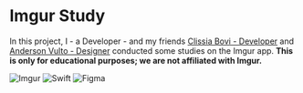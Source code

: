 # Imgur Study

In this project, I - a Developer - and my friends [Clissia Bovi - Developer](https://github.com/bovibc) and [Anderson Vulto - Designer](https://github.com/andersonvulto) conducted some studies on the Imgur app. **This is only for educational purposes; we are not affiliated with Imgur.**

![Imgur](https://a11ybadges.com/badge?logo=imgur) ![Swift](https://a11ybadges.com/badge?logo=swift) ![Figma](https://a11ybadges.com/badge?logo=figma)


